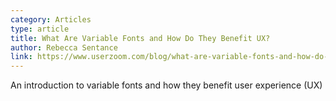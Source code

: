 ```yaml
---
category: Articles
type: article
title: What Are Variable Fonts and How Do They Benefit UX?
author: Rebecca Sentance
link: https://www.userzoom.com/blog/what-are-variable-fonts-and-how-do-they-benefit-ux/
---
```

An introduction to variable fonts and how they benefit user experience (UX)
